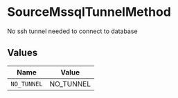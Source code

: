 # SourceMssqlTunnelMethod

No ssh tunnel needed to connect to database


## Values

| Name        | Value       |
| ----------- | ----------- |
| `NO_TUNNEL` | NO_TUNNEL   |